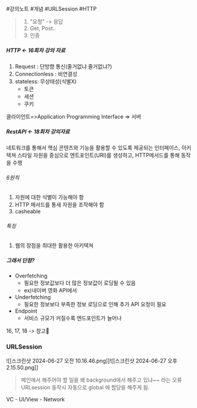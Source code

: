 #강의노트 #개념 #URLSession #HTTP 

>1. "요청" -> 응답
>2. Get, Post..
>3. 인증

##### HTTP <- 16회차 강의 자료
1. Request : 단방향 통신(줄거없냐 줄거없냐?)
2. Connectionless : 비연결성
3. stateless: 무상태성(식별X)
	- 토큰
	- 세션
	- 쿠키

클라이언트=>Application Programming Interface => 서버  

##### RestAPI <- 18회차 강의자료
네트워크를 통해서 핵심 콘텐츠와 기능을 활용할 수 있도록 제공되는 인터페이스, 아키텍쳐 스타일
자원을 중심으로 엔트포인트(URI)를 생성하고, HTTP메서드를 통해 동작을 수행

###### 6원칙
1. 자원에 대한 식별이 가능해야 함
2. HTTP 메서드를 통새 자원을 조작해야 함
3. casheable

###### 특징
1. 웹의 장점을 최대한 활용한 아키텍쳐

##### 그래서 단점?
- Overfetching
	- 필요한 정보값보다 더 많은 정보값이 로딩될 수 있음
	- ex)네이버 영화 API에서 
- Underfetching 
	- 필요한 정보보다 부족한 정보 로딩으로 인해 추가 API 요청이 필요
- Endpoint
	- 서비스 규모가 커질수록 엔드포인트가 늘어나

16, 17, 18 -> 참고🧡

### URLSession
![[스크린샷 2024-06-27 오전 10.16.46.png]]![[스크린샷 2024-06-27 오후 2.15.50.png]]

> 메인에서 해주어야 할 일을 왜 background에서 해주고 있냐~~ 라는 오류
> URLsession 동작시 자동으로 global 에 할당을 해주게 됨.

VC 
	- UI/View
	- Network

